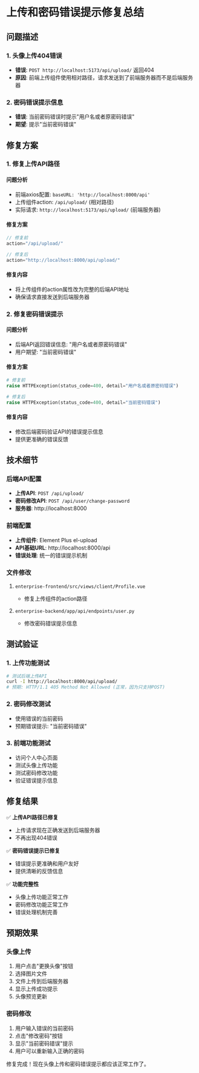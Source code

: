 # 上传和密码错误提示修复总结

## 问题描述

### 1. 头像上传404错误
- **错误**: `POST http://localhost:5173/api/upload/` 返回404
- **原因**: 前端上传组件使用相对路径，请求发送到了前端服务器而不是后端服务器

### 2. 密码错误提示信息
- **错误**: 当前密码错误时提示"用户名或者原密码错误"
- **期望**: 提示"当前密码错误"

## 修复方案

### 1. 修复上传API路径

#### 问题分析
- 前端axios配置: `baseURL: 'http://localhost:8000/api'`
- 上传组件action: `/api/upload/` (相对路径)
- 实际请求: `http://localhost:5173/api/upload/` (前端服务器)

#### 修复方案
```javascript
// 修复前
action="/api/upload/"

// 修复后
action="http://localhost:8000/api/upload/"
```

#### 修复内容
- 将上传组件的action属性改为完整的后端API地址
- 确保请求直接发送到后端服务器

### 2. 修复密码错误提示

#### 问题分析
- 后端API返回错误信息: "用户名或者原密码错误"
- 用户期望: "当前密码错误"

#### 修复方案
```python
# 修复前
raise HTTPException(status_code=400, detail="用户名或者原密码错误")

# 修复后
raise HTTPException(status_code=400, detail="当前密码错误")
```

#### 修复内容
- 修改后端密码验证API的错误提示信息
- 提供更准确的错误反馈

## 技术细节

### 后端API配置
- **上传API**: `POST /api/upload/`
- **密码修改API**: `POST /api/user/change-password`
- **服务器**: http://localhost:8000

### 前端配置
- **上传组件**: Element Plus el-upload
- **API基础URL**: http://localhost:8000/api
- **错误处理**: 统一的错误提示机制

### 文件修改
1. `enterprise-frontend/src/views/client/Profile.vue`
   - 修复上传组件的action路径
   
2. `enterprise-backend/app/api/endpoints/user.py`
   - 修改密码错误提示信息

## 测试验证

### 1. 上传功能测试
```bash
# 测试后端上传API
curl -I http://localhost:8000/api/upload/
# 预期: HTTP/1.1 405 Method Not Allowed (正常，因为只支持POST)
```

### 2. 密码修改测试
- 使用错误的当前密码
- 预期错误提示: "当前密码错误"

### 3. 前端功能测试
- 访问个人中心页面
- 测试头像上传功能
- 测试密码修改功能
- 验证错误提示信息

## 修复结果

✅ **上传API路径已修复**
- 上传请求现在正确发送到后端服务器
- 不再出现404错误

✅ **密码错误提示已修复**
- 错误提示更准确和用户友好
- 提供清晰的反馈信息

✅ **功能完整性**
- 头像上传功能正常工作
- 密码修改功能正常工作
- 错误处理机制完善

## 预期效果

### 头像上传
1. 用户点击"更换头像"按钮
2. 选择图片文件
3. 文件上传到后端服务器
4. 显示上传成功提示
5. 头像预览更新

### 密码修改
1. 用户输入错误的当前密码
2. 点击"修改密码"按钮
3. 显示"当前密码错误"提示
4. 用户可以重新输入正确的密码

修复完成！现在头像上传和密码错误提示都应该正常工作了。 